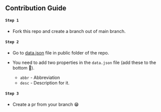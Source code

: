 ## Contribution Guide

#### `Step 1`

- Fork this repo and create a branch out of main branch.

#### `Step 2`

- Go to [data.json](https://github.com/gokulkrishh/wfh-abbrs/blob/gk-fix-data/public/data.json) file in public folder of the repo.
- You need to add two properties in the `data.json` file (add these to the bottom 🤗). 

  - `abbr` - Abbreviation
  - `desc` - Description for it.

#### `Step 3` 

- Create a pr from your branch 😁

